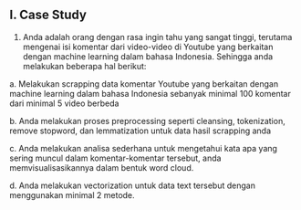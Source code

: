 ## I. Case Study 
1. Anda adalah orang dengan rasa ingin tahu yang sangat tinggi, terutama mengenai isi komentar dari
video-video di Youtube yang berkaitan dengan machine learning dalam bahasa Indonesia. Sehingga
anda melakukan beberapa hal berikut:

a. Melakukan scrapping data komentar Youtube yang berkaitan dengan
machine learning dalam bahasa Indonesia sebanyak minimal 100 komentar dari minimal 5 video
berbeda

b. Anda melakukan proses preprocessing seperti cleansing, tokenization,
remove stopword, dan lemmatization untuk data hasil scrapping anda

c. Anda melakukan analisa sederhana untuk mengetahui kata apa
yang sering muncul dalam komentar-komentar tersebut, anda memvisualisasikannya dalam bentuk
word cloud.

d. Anda melakukan vectorization untuk data text tersebut dengan
menggunakan minimal 2 metode.

